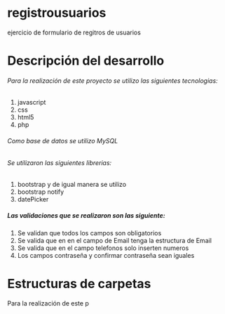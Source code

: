 # registrousuarios
ejercicio de formulario de regitros de usuarios

# Descripción del desarrollo
###### Para la realización de este proyecto se utilizo las siguientes tecnologias:
1. javascript
2. css
3. html5
4. php
###### Como base de datos se utilizo MySQL

###### Se utilizaron las siguientes librerias:
1. bootstrap y de igual manera se utilizo 
2. bootstrap notify
3. datePicker

##### Las validaciones que se realizaron son las siguiente:
1. Se validan que todos los campos son obligatorios
2. Se valida que en en el campo de Email tenga la estructura de Email
3. Se valida que en el campo telefonos solo inserten numeros
4. Los campos contraseña y confirmar contraseña sean iguales

# Estructuras de carpetas
Para la realización de este p
